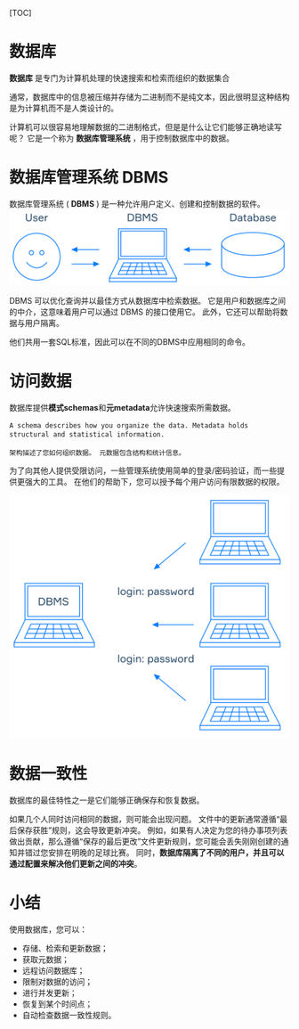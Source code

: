 [TOC]

# 数据库

**数据库** 是专门为计算机处理的快速搜索和检索而组织的数据集合

通常，数据库中的信息被压缩并存储为二进制而不是纯文本，因此很明显这种结构是为计算机而不是人类设计的。

计算机可以很容易地理解数据的二进制格式，但是是什么让它们能够正确地读写呢？ 它是一个称为 **数据库管理系统** ，用于控制数据库中的数据。 

# 数据库管理系统 DBMS

数据库管理系统 ( **DBMS** ) 是一种允许用户定义、创建和控制数据的软件。 ![1](../images/1.svg)

DBMS 可以优化查询并以最佳方式从数据库中检索数据。  它是用户和数据库之间的中介，这意味着用户可以通过 DBMS 的接口使用它。  此外，它还可以帮助将数据与用户隔离。 

他们共用一套SQL标准，因此可以在不同的DBMS中应用相同的命令。

# 访问数据

数据库提供**模式schemas**和**元metadata**允许快速搜索所需数据。

```
A schema describes how you organize the data. Metadata holds structural and statistical information.

架构描述了您如何组织数据。 元数据包含结构和统计信息。 
```

为了向其他人提供受限访问，一些管理系统使用简单的登录/密码验证，而一些提供更强大的工具。  在他们的帮助下，您可以授予每个用户访问有限数据的权限。 

![2](../images/2.svg)

# 数据一致性

数据库的最佳特性之一是它们能够正确保存和恢复数据。

如果几个人同时访问相同的数据，则可能会出现问题。   文件中的更新通常遵循“最后保存获胜”规则，这会导致更新冲突。   例如，如果有人决定为您的待办事项列表做出贡献，那么遵循“保存的最后更改”文件更新规则，您可能会丢失刚刚创建的通知并错过您安排在明晚的足球比赛。  同时，**数据库隔离了不同的用户，并且可以通过配置来解决他们更新之间的冲突**。

# 小结

使用数据库，您可以： 

- 存储、检索和更新数据； 
- 获取元数据； 
- 远程访问数据库； 
- 限制对数据的访问； 
- 进行并发更新； 
- 恢复到某个时间点； 
- 自动检查数据一致性规则。 